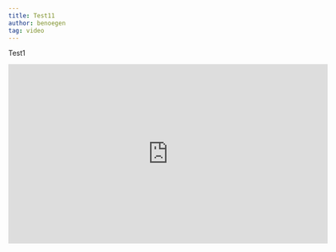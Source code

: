 ```yaml
---
title: Test11
author: benoegen
tag: video
---
```

Test1

<iframe id='ivplayer' width='640' height='360' src='https://invidious.nerdvpn.de/embed/UE69LzSFt58?t=9' style='border:none;'></iframe>
